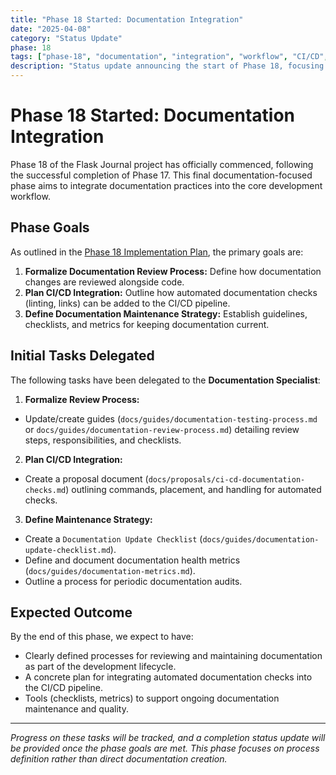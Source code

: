```yaml
---
title: "Phase 18 Started: Documentation Integration"
date: "2025-04-08"
category: "Status Update"
phase: 18
tags: ["phase-18", "documentation", "integration", "workflow", "CI/CD", "review", "metrics", "start"]
description: "Status update announcing the start of Phase 18, focusing on integrating documentation practices into the development workflow, including review processes, CI/CD checks, and maintenance strategies."
---
```


# Phase 18 Started: Documentation Integration

Phase 18 of the Flask Journal project has officially commenced, following the successful completion of Phase 17. This final documentation-focused phase aims to integrate documentation practices into the core development workflow.

## Phase Goals

As outlined in the [Phase 18 Implementation Plan](@docs/implementation/18-phase-eighteen-documentation-integration.md), the primary goals are:

1.  **Formalize Documentation Review Process:** Define how documentation changes are reviewed alongside code.
2.  **Plan CI/CD Integration:** Outline how automated documentation checks (linting, links) can be added to the CI/CD pipeline.
3.  **Define Documentation Maintenance Strategy:** Establish guidelines, checklists, and metrics for keeping documentation current.

## Initial Tasks Delegated

The following tasks have been delegated to the **Documentation Specialist**:

1.  **Formalize Review Process:**
-   Update/create guides (`docs/guides/documentation-testing-process.md` or `docs/guides/documentation-review-process.md`) detailing review steps, responsibilities, and checklists.
2.  **Plan CI/CD Integration:**
-   Create a proposal document (`docs/proposals/ci-cd-documentation-checks.md`) outlining commands, placement, and handling for automated checks.
3.  **Define Maintenance Strategy:**
-   Create a `Documentation Update Checklist` (`docs/guides/documentation-update-checklist.md`).
-   Define and document documentation health metrics (`docs/guides/documentation-metrics.md`).
-   Outline a process for periodic documentation audits.

## Expected Outcome

By the end of this phase, we expect to have:

-   Clearly defined processes for reviewing and maintaining documentation as part of the development lifecycle.
-   A concrete plan for integrating automated documentation checks into the CI/CD pipeline.
-   Tools (checklists, metrics) to support ongoing documentation maintenance and quality.

---

*Progress on these tasks will be tracked, and a completion status update will be provided once the phase goals are met. This phase focuses on process definition rather than direct documentation creation.*